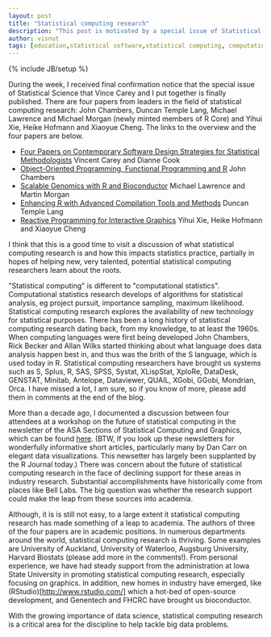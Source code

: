 ```yaml
---
layout: post
title: "Statistical computing research"
description: "This post is motivated by a special issue of Statistical Science"
author: visnut
tags: [education,statistical software,statistical computing, computational statistics,data visualization,interactive graphics,R,ggplot2,cranvas]
---
```


{% include JB/setup %}

During the week, I received final confirmation notice that the special issue of Statistical Science that Vince Carey and I put together is finally published. There are four papers from leaders in the field of statistical computing research: John Chambers, Duncan Temple Lang, Michael Lawrence and Michael Morgan (newly minted members of R Core) and Yihui Xie, Heike Hofmann and Xiaoyue Cheng. The links to the overview and the four papers are below. 

- [Four Papers on Contemporary Software Design Strategies for Statistical Methodologists](http://arxiv.org/abs/1409.8415) Vincent Carey and Dianne Cook
- [Object-Oriented Programming, Functional Programming and R](http://arxiv.org/abs/1409.3531) John Chambers
- [Scalable Genomics with R and Bioconductor](http://arxiv.org/abs/1409.2864) Michael Lawrence and Martin Morgan
- [Enhancing R with Advanced Compilation Tools and Methods](http://arxiv.org/abs/1409.3144) Duncan Temple Lang
- [Reactive Programming for Interactive Graphics](http://arxiv.org/abs/1409.7256) Yihui Xie, Heike Hofmann and Xiaoyue Cheng

I think that this is a good time to visit a discussion of what statistical computing research is and how this impacts statistics practice, partially in hopes of helping new, very talented, potential statistical computing researchers learn about the roots. 

"Statistical computing" is different to "computational statistics". Computational statistics research develops of algorithms for statistical analysis, eg project pursuit, importance sampling, maximum likelihood. Statistical computing research explores the availability of new technology for statistical purposes. There has been a long history of statistical computing research dating back, from my knowledge, to at least the 1960s. When computing languages were first being developed John Chambers, Rick Becker and Allan Wilks started thinking about what language does data analysis happen best in, and thus was the brith of the S language, which is used today in R. Statistical computing researchers have brought us systems such as S, Splus, R, SAS, SPSS, Systat, XLispStat, XploRe, DataDesk, GENSTAT, Minitab, Antelope, Dataviewer, QUAIL, XGobi, GGobi, Mondrian, Orca. I have missed a lot, I am sure, so if you know of more, please add them in comments at the end of the blog.

More than a decade ago, I documented a discussion between four attendees at a workshop on the future of statistical computing in the newsletter of the ASA Sections of Statistical Computing and Graphics, which can be found [here](http://stat-computing.org/newsletter/issues/scgn-13-1.pdf). (BTW, If you look up these newsletters for wonderfully informative short articles, particularly many by Dan Carr on elegant data visualizations. This newsetter has largely been supplanted by the R Journal today.) There was concern about the future of statistical computing research in the face of declining support for these areas in industry research. Substantial accomplishments have historically come from places like Bell Labs. The big question was whether the research support could make the leap from these sources into academia.  

Although, it is is still not easy, to a large extent it statistical computing research has made something of a leap to academia. The authors of three of the four papers are in academic positions.  In numerous departments around the world, statistical computing research is thriving. Some examples are University of Auckland, University of Waterloo, Augsburg University, Harvard Biostats (please add more in the comments!). From personal experience, we have had steady support from the administration at Iowa State University in promoting statistical computing research, especially focusing on graphics. In addition, new homes in industry have emerged,  like (RStudio)[http://www.rstudio.com/] which a hot-bed of open-source development,  and Genentech and FHCRC have brought us bioconductor. 

With the growing importance of data science, statistical computing research is a critical area for the discipline to help tackle big data problems. 
